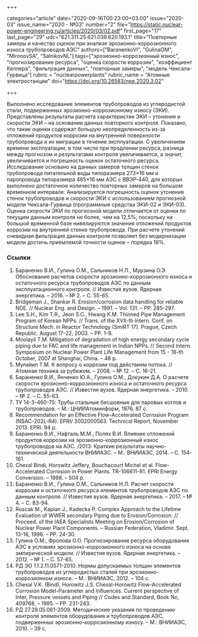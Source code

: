+++

categories="article"
date="2020-09-16T00:23:00+03:00"
issue="2020-03"
issue_name="2020 - №03"
number="2"
file="https://static.nuclear-power-engineering.ru/articles/2020/03/02.pdf"
first_page="17"
last_page="29"
udc="621.311.25:621.039.620.193.1"
title="Повторные замеры и качество оценок при анализе эрозионно-коррозионного износа трубопроводов АЭС"
authors=["BaranenkoVI", "GulinaOM", "MironovSA", "SalnikovNL"]
tags=["эрозионно-коррозионный износ", "прогнозирование ресурса", "оценка скорости коррозии", "коэффициент Келлера", "фильтрация данных", "повторные замеры", "модель Чексала-Гурвица"]
rubric = "nuclearpowerplants"
rubric_name = "Aтомные электростанции"
doi="https://doi.org/10.26583/npe.2020.3.02"

+++

Выполнено исследование элементов трубопроводов из углеродистой стали, подверженных эрозионно-коррозионному износу (ЭКИ). Представлены результаты расчета характеристик ЭКИ – утонения и скорости ЭКИ – на основании данных повторного контроля. Показано, что такие оценки содержат большую неопределенность из-за отложений продуктов коррозии на внутренней поверхности трубопровода и их миграции в течение эксплуатации. С увеличением времени эксплуатации, в том числе при продлении ресурса, разница между прогнозом и результатами контроля увеличивается, а значит, увеличивается и погрешность оценок остаточного ресурса. Исследование основано на данных замеров толщин стенок трубопровода питательной воды типоразмера 273×16 мм и паропровода типоразмера 465×16 мм АЭС с ВВЭР-440, для которых выполнено достаточное количество повторных замеров на большом временном интервале. Анализируется погрешность оценок утонения стенок трубопроводов и скорости ЭКИ с использованием прогнозной модели Чексала-Гурвица (программные средства ЭКИ-02 и ЭКИ-03). Оценка скорости ЭКИ по прогнозной модели отличается от оценки по текущим данным контроля не более, чем на 12,5%, поскольку на большой временной базе нивелируются значения отложений продуктов коррозии на внутренней стенке трубопровода. При расчете утонений очевидная фильтрация данных контроля позволяет без модернизации модели достичь приемлемой точности оценок – порядка 16%.

### Ссылки

1. Бараненко В.И., Гулина О.М., Сальников Н.Л., Мурзина О.Э. Обоснование расчетов скорости эрозионно-коррозионного износа и остаточного ресурса трубопроводов АЭС по данным эксплуатационного контроля. // Известия вузов. Ядерная энергетика. – 2016. – № 2. – С. 55-65.
2. Bridgeman J., Shankar R. Erosion/corrosion data handling for reliable NDE. // Nuclear Eng. and Design. – 1991. – Vol. 131. – PP. 285-297.
3. Lee S.H., Kim T.R., Jeon S.C., Hwang K.M. Thinned Pipe Management Program of Korean NPPs. // Trans. of the XVII-th Intern. Conf. on Structure Mech. in Reactor Technology (SmiRT 17). Prague, Czech Republic. August 17-22, 2003. – PP. 1-8.
4. Moolayil T.M. Mitigation of degradation of high energy secondary cycle piping due to FAC and life management in Indian NPPs. // Second Intern. Symposium on Nuclear Power Plant Life Management from 15 - 18-th October, 2007 at Shanghai, China. – 48 p.
5. Мулайил Т.М. К вопросу о коррозии под действием потока. // Атомная техника за рубежом. – 2008. – № 12. – С. 16-21.
6. Бараненко В.И., Янченко Ю.А., Гулина О.М., Докукин Д.А. О расчете скорости эрозионно-коррозионного износа и остаточного ресурса трубопроводов АЭС. // Известия вузов. Ядерная энергетика. – 2010. – № 2. – С. 55-63.
7. ТУ 14-3-460-75: Трубы стальные бесшовные для паровых котлов и трубопроводов. – М.: ЦНИИАтоминформ, 1976, 87 c.
8. Recommendation for an Effective Flow-Accelerated Corrosion Program (NSAC-202L-R4). EPRI/ 3002000563. Technical Report, November 2013. EPRI. 94 p.
9. Бараненко В.И., Нафталь М.М., Полях В.И. Влияние отложений продуктов коррозии на эрозионно-коррозионный износ трубопроводов на АЭС. /2013: Краткие результаты научно-технической деятельности ВНИИАЭС. – М.: ВНИИАЭС, 2014. – С. 154-161.
10. Chexal Bindi, Horowitz Jeffery, Bouchacourt Michel et al. Flow-Accelerated Corrosion in Power Plants. TR-106611-R1. EPRI Energy Conversion. – 1998. – 504 р.
11. Бараненко В.И., Гулина О.М., Сальников Н.Л. Расчет скорости коррозии и остаточного ресурса элементов трубопроводов АЭС по данным контроля. // Известия вузов. Ядерная энергетика. – 2017. – № 4. – С. 83-94.
12. Ruscak M., Kaplan J., Kadecka P. Complex Approach to the Lifetime Evaluation of WWER secondary Piping due to Erosion/Corrosion. // Proceed. of the IAEA Specialists Meeting on Erosion/Corrosion of Nuclear Power Plant Components. – Russian Federation, Vladimir. Sept. 13-16, 1996. – PP. 24-30.
13. Гулина О.М., Фролова О.О. Прогнозирование ресурса оборудования АЭС в условиях эрозионно-коррозионного износа на основе эмпирической модели. // Известия вузов. Ядерная энергетика. – 2012. – № 1. – С. 57-65.
14. РД ЭО 1.1.2.11.0571-2010. Нормы допускаемых толщин элементов трубопроводов из углеродистых сталей при эрозионно-коррозионном износе. – M.: ВНИИАЭС, 2012. – 104 с.
15. Chexal V.K. (Bind), Horowitz J.S. Chexal-Horowitz Flow-Accelerated Corrosion Model-Parameter and Influences. Current perspective of Inter, Pressure vessels and Piping // Codes and Standard, Book No, 409768, – 1995. – PP. 231-243.
16. РД 27.28.05.061-2009. Методические указания по проведению контроля элементов оборудования и трубопроводов АЭС, подверженных эрозионно-коррозионному износу. – М.: ВНИИАЭС, 2010. – 39 с.
